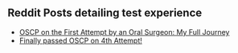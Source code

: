 ## Reddit Posts detailing test experience
- [OSCP on the First Attempt by an Oral Surgeon: My Full Journey](https://www.reddit.com/r/oscp/comments/1f15xo1/oscp_on_the_first_attempt_by_an_oral_surgeon_my/)
- [Finally passed OSCP on 4th Attempt!](https://www.reddit.com/r/oscp/comments/1jbk9lf/finally_passed_oscp_on_4th_attempt/)
